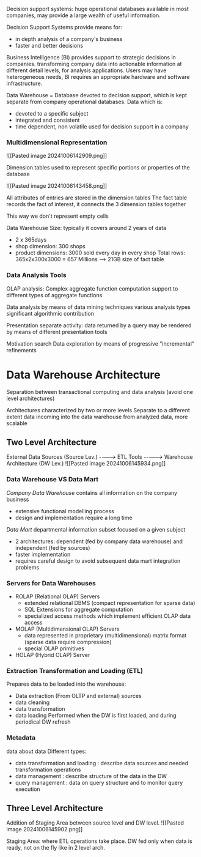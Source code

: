 
Decision support systems: huge operational databases available in most companies, may provide a large wealth of useful information.

Decision Support Systems provide means for:
- in depth analysis of a company's business
- faster and better decisions

Business Intelligence (BI) provides support to strategic decisions in companies.
transforming company data into actionable information at different detail levels, for analysis applications.
Users may have heterogeneous needs, BI requires an appropriate hardware and software infrastructure.

Data Warehouse = Database devoted to decision support, which is kept separate from company operational databases.
Data which is:
- devoted to a specific subject
- integrated and consistent
- time dependent, non volatile
used for decision support in a company

### Multidimensional Representation
![[Pasted image 20241006142909.png]]

Dimension tables used to represent specific portions or properties of the database

![[Pasted image 20241006143458.png]]

All attributes of entries are stored in the dimension tables
The fact table records the fact of interest, it connects the 3 dimension tables together

This way we don't represent empty cells

Data Warehouse Size: typically it covers around 2 years of data
- 2 x 365days
- shop dimension: 300 shops
- product dimensions: 3000 sold every day in every shop
Total rows: 365x2x300x3000 = 657 Millions --> 21GB size of fact table

### Data Analysis Tools

OLAP analysis: Complex aggregate function computation
	support to different types of aggregate functions

Data analysis by means of data mining techniques
	various analysis types
	significant algorithmic contribution

Presentation
	separate activity: data returned by a query may be rendered by means of different presentation tools

Motivation search
	Data exploration by means of progressive "incremental" refinements

# Data Warehouse Architecture

Separation between transactional computing and data analysis (avoid one level architectures)

Architectures characterized by two or more levels
	Separate to a different extent data incoming into the data warehouse from analyzed data, more scalable

## Two Level Architecture

External Data Sources (Source Lev.) ----> ETL Tools -----> Warehouse Architecture (DW Lev.)
![[Pasted image 20241006145934.png]]

### Data Warehouse VS Data Mart

*Company Data Warehouse* contains all information on the company business
- extensive functional modelling process
- design and implementation require a long time

*Data Mart* departmental information subset focused on a given subject
- 2 architectures: dependent (fed by company data warehouse) and independent (fed by sources)
- faster implementation
- requires careful design to avoid subsequent data mart integration problems

### Servers for Data Warehouses

- ROLAP (Relational OLAP) Servers
	- extended relational DBMS (compact representation for sparse data)
	- SQL Extensions for aggregate computation
	- specialized access methods which implement efficient OLAP data access
- MOLAP (Multidimensional OLAP) Servers
	- data represented in proprietary (multidimensional) matrix format (sparse data require compression)
	- special OLAP primitives
- HOLAP (Hybrid OLAP) Server

### Extraction Transformation and Loading (ETL)

Prepares data to be loaded into the warehouse:
- Data extraction (From OLTP and external) sources
- data cleaning
- data transformation
- data loading
Performed when the DW is first loaded, and during periodical DW refresh

### Metadata
data about data
Different types:
- data transformation and loading : describe data sources and needed transformation operations
- data management : describe structure of the data in the DW
- query management : data on query structure and to monitor query execution

## Three Level Architecture

Addition of Staging Area between source level and DW level.
![[Pasted image 20241006145902.png]]

Staging Area: where ETL operations take place. DW fed only when data is ready, not on the fly like in 2 level arch.

